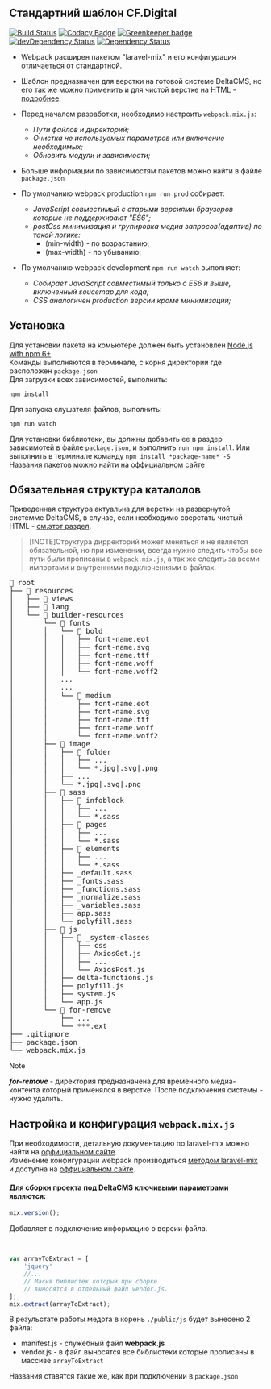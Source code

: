 

## Стандартний шаблон CF.Digital

[![Build Status](https://travis-ci.com/cf-digital-ukraine/default-html-template.svg?branch=master)](https://travis-ci.com/cf-digital-ukraine/default-html-template) [![Codacy Badge](https://api.codacy.com/project/badge/Grade/43d32cd89e5e42dabcef8c0ad6aeb5a7)](https://www.codacy.com/app/cf-digital-ukraine/default-html-template?utm_source=github.com&amp;utm_medium=referral&amp;utm_content=cf-digital-ukraine/default-html-template&amp;utm_campaign=Badge_Grade) [![Greenkeeper badge](https://badges.greenkeeper.io/cf-digital-ukraine/default-html-template.svg)](https://greenkeeper.io/) [![devDependency Status](https://david-dm.org/cf-digital-ukraine/default-html-template/dev-status.svg)](https://david-dm.org/cf-digital-ukraine/default-html-template#info=devDependencies) [![Dependency Status](https://david-dm.org/cf-digital-ukraine/default-html-template.svg)](https://david-dm.org/cf-digital-ukraine/default-html-template)


- Webpack расширен пакетом "laravel-mix" и его конфигурация отличаеться от стандартной.
- Шаблон предназначен для верстки на готовой системе DeltaCMS, но его так же можно применить и для
чистой верстке на HTML - [подробнее](/dev/front/html).
- Перед началом разработки, необходимо настроить `webpack.mix.js`:
  - _Пути файлов и директорий;_  
  - _Очистка не используемых параметров или включение необходимых;_  
  - _Обновить модули и зависимости;_  
 
- Больше информации по зависимостям пакетов можно найти в файле `package.json`  
- По умолчанию webpack production `npm run prod` собирает:  
  - _JavaScript совместимый с старыми версиями браузеров которые не поддерживают "ES6";_  
  - _postCss минимизация и групировка медиа запросов(адаптив) по такой логике:_
    - (min-width) - по возрастанию;
    - (max-width) - по убыванию;  

- По умолчанию webpack development `npm run watch` выполняет:
  - _Собирает JavaScript совместимый только с ES6 и выше, включенный soucemap для кода;_  
  - _CSS аналогичен production версии кроме минимизации;_


## Установка

Для установки пакета на комьютере должен быть установлен [Node.js with npm 6+](https://nodejs.org/uk/download/)  
Команды выполняются в терминале, с корня директории где расположен `package.json`  
Для загрузки всех зависимостей, выполнить:

```shell
npm install
```

Для запуска слушателя файлов, выполнить:

```shell
npm run watch
```
  
Для установки библиотеки, вы должны добавить ее в раздер зависимотей в файле `package.json`, и выполнить `run npm install`.
Или выполнить в терминале команду `npm install *package-name* -S`  
Названия пакетов можно найти на [оффициальном сайте](https://www.npmjs.com/)  


## Обязательная структура каталолов

Приведенная структура актуальна для верстки на развернутой системме DeltaCMS,
в случае, если необходимо сверстать чистый HTML - [см.этот раздел](/dev/front/html).
 
>[!NOTE]Структура дирректорий может меняться и не является обязательной, но при изменении,
>всегда нужно следить чтобы все пути были прописаны в `webpack.mix.js`, а так же следить за всеми
>импортами и внутренними подключениями в файлах.
 

<pre>
📁 root
├── 📁 resources
│   ├── 📁 views
│   ├── 📁 lang
│   └── 📁 builder-resources
│       └── 📁 fonts
│       │   └── 📁 bold
│       │   │   ├── font-name.eot
│       │   │   ├── font-name.svg
│       │   │   ├── font-name.ttf
│       │   │   ├── font-name.woff
│       │   │   └── font-name.woff2
│       │   ...
│       │   ...
│       │   └── 📁 medium
│       │       ├── font-name.eot
│       │       ├── font-name.svg
│       │       ├── font-name.ttf
│       │       ├── font-name.woff
│       │       └── font-name.woff2
│       ├── 📁 image
│       │   ├── 📁 folder
│       │   │   ├── ...
│       │   │   └── *.jpg|.svg|.png
│       │   ├── ...
│       │   └── *.jpg|.svg|.png
│       ├── 📁 sass
│       │   ├── 📁 infoblock
│       │   │   ├── ...
│       │   │   └── *.sass
│       │   ├── 📁 pages
│       │   │   ├── ...
│       │   │   └── *.sass
│       │   ├── 📁 elements
│       │   │   ├── ...
│       │   │   └── *.sass
│       │   ├── _default.sass
│       │   ├── _fonts.sass
│       │   ├── _functions.sass
│       │   ├── _normalize.sass
│       │   ├── _variables.sass
│       │   ├── app.sass
│       │   └── polyfill.sass
│       ├── 📁 js
│       │   ├── 📁 _system-classes
│       │   │   ├── css
│       │   │   ├── AxiosGet.js
│       │   │   ├── ...
│       │   │   └── AxiosPost.js
│       │   ├── delta-functions.js
│       │   ├── polyfill.js
│       │   ├── system.js
│       │   └── app.js
│       └── 📁 for-remove
│           ├── ...
│           └── ***.ext
├── .gitignore
├── package.json
└── webpack.mix.js
</pre>

>[!NOTE]
>**_for-remove_** - директория предназначена для временного медиа-контента который применялся в верстке.
>После подключения системы - нужно удалить.


## Настройка и конфигурация `webpack.mix.js`

При необходимости, детальную документацию по laravel-mix можно найти на [оффициальном сайте](https://laravel.com/docs/6.x/mix).  
Изменение конфигурации webpack производиться [методом laravel-mix](https://laravel.com/docs/6.x/mix#custom-webpack-configuration)
и доступна на [оффициальном сайте](https://webpack.js.org/configuration/).

#### Для сборки проекта под DeltaCMS ключивыми параметрами являются:

```javascript
mix.version();
```
Добавляет в подключение информацию о версии файла.

<br>

```javascript
var arrayToExtract = [
    'jquery'
    //...
    // Масив библиотек который при сборке
    // выносятся в отдельный файл vendor.js.
];
mix.extract(arrayToExtract);
```
В резульстате работы медота в корень `./public/js` будет вынесено 2 файла:
 - manifest.js - служебный файл **webpack.js**
 - vendor.js - в файл выносятся все библиотеки которые прописаны в массиве `arrayToExtract`  
 
Названия ставятся такие же, как при подключении в `package.json`  